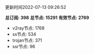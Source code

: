 更新时间2022-07-13 09:26:52

**总订阅: 398**
**总节点: 15291**
**有效节点: 2769**
- v2ray节点: 1768
- ss节点: 534
- trojan节点: 371
- ssr节点: 96
